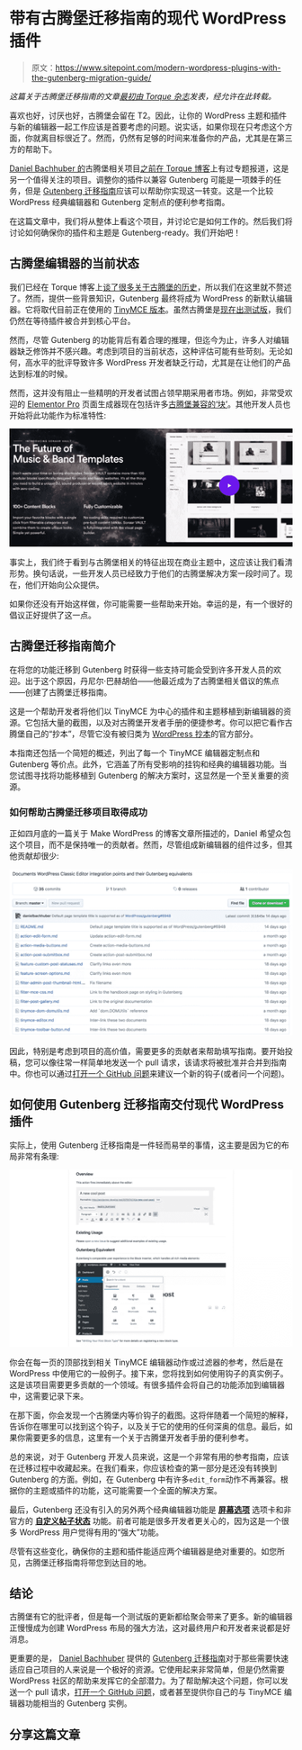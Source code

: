 # 带有古腾堡迁移指南的现代 WordPress 插件

> 原文：<https://www.sitepoint.com/modern-wordpress-plugins-with-the-gutenberg-migration-guide/>

*这篇关于古腾堡迁移指南的文章[最初由 Torque 杂志](https://torquemag.io/2018/09/gutenberg-migration-guide/)发表，经允许在此转载。*

喜欢也好，讨厌也好，古腾堡会留在 T2。因此，让你的 WordPress 主题和插件与新的编辑器一起工作应该是首要考虑的问题。说实话，如果你现在只考虑这个方面，你就离目标很近了。然而，仍然有足够的时间来准备你的产品，尤其是在第三方的帮助下。

[Daniel Bachhuber 的](https://danielbachhuber.com/)古腾堡相关项目[之前在 Torque 博客](http://torquemag.io/2018/06/help-gutenberg-succeed/)上有过专题报道，这是另一个值得关注的项目。调整你的插件以兼容 Gutenberg 可能是一项棘手的任务，但是 [Gutenberg 迁移指南](https://github.com/danielbachhuber/gutenberg-migration-guide)应该可以帮助你实现这一转变。这是一个比较 WordPress 经典编辑器和 Gutenberg 定制点的便利参考指南。

在这篇文章中，我们将从整体上看这个项目，并讨论它是如何工作的。然后我们将讨论如何确保你的插件和主题是 Gutenberg-ready。我们开始吧！

## 古腾堡编辑器的当前状态

我们已经在 Torque 博客上[谈了很多关于古腾堡的历史](https://torquemag.io/2018/01/what-the-future-of-wordpress-development-looks-like-with-gutenberg/)，所以我们在这里就不赘述了。然而，提供一些背景知识，Gutenberg 最终将成为 WordPress 的新默认编辑器。它将取代目前正在使用的 [TinyMCE 版本](https://www.tinymce.com/)。虽然古腾堡是[现在出测试版](https://wordpress.org/plugins/gutenberg/)，我们仍然在等待插件被合并到核心平台。

然而，尽管 Gutenberg 的功能背后有着合理的推理，但迄今为止，许多人对编辑器缺乏修饰并不感兴趣。考虑到项目的当前状态，这种评估可能有些苛刻。无论如何，高水平的批评导致许多 WordPress 开发者缺乏行动，尤其是在让他们的产品达到标准的时候。

然而，这并没有阻止一些精明的开发者试图占领早期采用者市场。例如，非常受欢迎的 [Elementor Pro](https://elementor.com/) 页面生成器现在包括许多[古腾堡兼容的‘块’](https://elementor.com/introducing-blocks/)。其他开发人员也开始将此功能作为标准特性:

![Sonar home page](img/8c5794bb20893da926b7dc4e20c9aea2.png)

事实上，我们终于看到与古腾堡相关的特征出现在商业主题中，这应该让我们看清形势。换句话说，一些开发人员已经致力于他们的古腾堡解决方案一段时间了。现在，他们开始向公众提供。

如果你还没有开始这样做，你可能需要一些帮助来开始。幸运的是，有一个很好的倡议正好提供了这一点。

## 古腾堡迁移指南简介

在将您的功能迁移到 Gutenberg 时获得一些支持可能会受到许多开发人员的欢迎。出于这个原因，丹尼尔·巴赫胡伯——他最近成为了古腾堡相关倡议的焦点——创建了古腾堡迁移指南。

这是一个帮助开发者将他们以 TinyMCE 为中心的插件和主题移植到新编辑器的资源。它包括大量的截图，以及对古腾堡开发者手册的便捷参考。你可以把它看作古腾堡自己的“抄本”，尽管它没有被归类为 [WordPress 抄本](https://codex.wordpress.org/)的官方部分。

本指南还包括一个简短的概述，列出了每一个 TinyMCE 编辑器定制点和 Gutenberg 等价点。此外，它涵盖了所有受影响的挂钩和经典的编辑器功能。当您试图寻找将功能移植到 Gutenberg 的解决方案时，这显然是一个至关重要的资源。

### 如何帮助古腾堡迁移项目取得成功

正如四月底的一篇关于 Make WordPress 的博客文章所描述的，Daniel 希望众包这个项目，而不是保持唯一的贡献者。然而，尽管组成新编辑器的组件过多，但其他贡献却很少:

![Commits to the Gutenberg Migration Project repo](img/1cdf928e030a75dac899ed7386bc8e8a.png)

因此，特别是考虑到项目的高价值，需要更多的贡献者来帮助填写指南。要开始投稿，您可以像往常一样简单地发送一个 pull 请求，该请求将被批准并合并到指南中。你也可以通过[打开一个 GitHub 问题](https://github.com/danielbachhuber/gutenberg-migration-guide/issues)来建议一个新的钩子(或者问一个问题)。

## 如何使用 Gutenberg 迁移指南交付现代 WordPress 插件

实际上，使用 Gutenberg 迁移指南是一件轻而易举的事情，这主要是因为它的布局非常有条理:

![The migration Guide's layout](img/5d2db33c4dfa6c421bb10657d7c82328.png)

你会在每一页的顶部找到相关 TinyMCE 编辑器动作或过滤器的参考，然后是在 WordPress 中使用它的一般例子。接下来，您将找到如何使用钩子的真实例子。这是该项目需要更多贡献的一个领域。有很多插件会将自己的功能添加到编辑器中，这需要记录下来。

在那下面，你会发现一个古腾堡内等价钩子的截图。这将伴随着一个简短的解释，告诉你在哪里可以找到这个钩子，以及关于它的使用的任何深奥的信息。最后，如果你需要更多的信息，这里有一个关于古腾堡开发者手册的便利参考。

总的来说，对于 Gutenberg 开发人员来说，这是一个非常有用的参考指南，应该在迁移过程中收藏起来。在我们看来，你应该检查的第一部分是还没有转换到 Gutenberg 的方面。例如，在 Gutenberg 中有许多`edit_form`动作不再兼容。根据你的主题或插件的功能，这可能需要一个全面的解决方案。

最后，Gutenberg 还没有引入的另外两个经典编辑器功能是 **[屏幕选项](https://github.com/danielbachhuber/gutenberg-migration-guide/blob/master/feature-screen-options.md)** 选项卡和非官方的 **[自定义帖子状态](https://github.com/danielbachhuber/gutenberg-migration-guide/blob/master/feature-custom-post-statuses.md)** 功能。前者可能是很多开发者更关心的，因为这是一个很多 WordPress 用户觉得有用的“强大”功能。

尽管有这些变化，确保你的主题和插件能适应两个编辑器是绝对重要的。如您所见，古腾堡迁移指南将带您到达目的地。

## 结论

古腾堡有它的批评者，但是每一个测试版的更新都给聚会带来了更多。新的编辑器正慢慢成为创建 WordPress 布局的强大方法，这对最终用户和开发者来说都是好消息。

更重要的是， [Daniel Bachhuber](https://danielbachhuber.com/) 提供的 [Gutenberg 迁移指南](https://github.com/danielbachhuber/gutenberg-migration-guide)对于那些需要快速适应自己项目的人来说是一个极好的资源。它使用起来非常简单，但是仍然需要 WordPress 社区的帮助来发挥它的全部潜力。为了帮助解决这个问题，你可以发送一个 pull 请求，[打开一个 GitHub 问题](https://github.com/danielbachhuber/gutenberg-migration-guide/issues)，或者甚至提供你自己的与 TinyMCE 编辑器功能相当的 Gutenberg 实例。

## 分享这篇文章